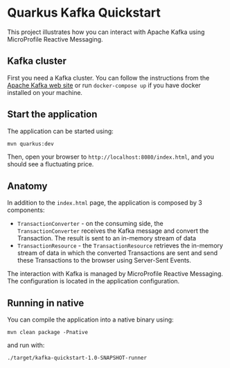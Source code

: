 Quarkus Kafka Quickstart
========================

This project illustrates how you can interact with Apache Kafka using MicroProfile Reactive Messaging.

## Kafka cluster

First you need a Kafka cluster. You can follow the instructions from the [Apache Kafka web site](https://kafka.apache.org/quickstart) or run `docker-compose up` if you have docker installed on your machine.

## Start the application

The application can be started using:

```bash
mvn quarkus:dev
```

Then, open your browser to `http://localhost:8080/index.html`, and you should see a fluctuating price.

## Anatomy

In addition to the `index.html` page, the application is composed by 3 components:

* `TransactionConverter` - on the consuming side, the `TransactionConverter` receives the Kafka message and convert the Transaction.
The result is sent to an in-memory stream of data
* `TransactionResource`  - the `TransactionResource` retrieves the in-memory stream of data in which the converted Transactions are sent and send these Transactions to the browser using Server-Sent Events.

The interaction with Kafka is managed by MicroProfile Reactive Messaging.
The configuration is located in the application configuration.

## Running in native

You can compile the application into a native binary using:

`mvn clean package -Pnative`

and run with:

`./target/kafka-quickstart-1.0-SNAPSHOT-runner`
